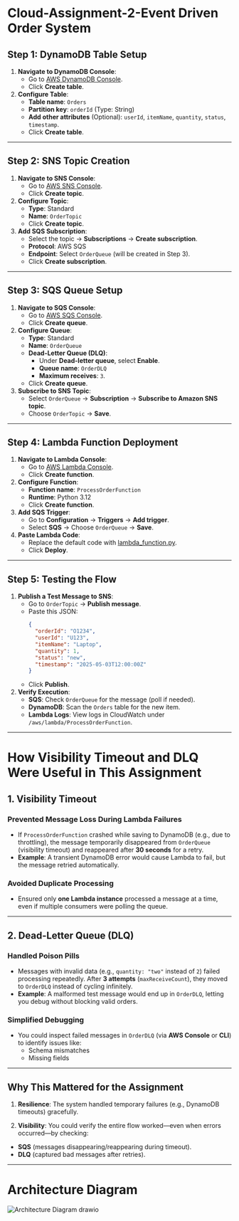 # Cloud-Assignment-2-Event Driven Order System
## Step 1: DynamoDB Table Setup
1. **Navigate to DynamoDB Console**:
   - Go to [AWS DynamoDB Console](https://console.aws.amazon.com/dynamodbv2).
   - Click **Create table**.
2. **Configure Table**:
   - **Table name**: `Orders`
   - **Partition key**: `orderId` (Type: String)
   - **Add other attributes** (Optional): `userId`, `itemName`, `quantity`, `status`, `timestamp`.
   - Click **Create table**.

---

## Step 2: SNS Topic Creation
1. **Navigate to SNS Console**:
   - Go to [AWS SNS Console](https://console.aws.amazon.com/sns/v3).
   - Click **Create topic**.
2. **Configure Topic**:
   - **Type**: Standard
   - **Name**: `OrderTopic`
   - Click **Create topic**.
3. **Add SQS Subscription**:
   - Select the topic → **Subscriptions** → **Create subscription**.
   - **Protocol**: AWS SQS
   - **Endpoint**: Select `OrderQueue` (will be created in Step 3).
   - Click **Create subscription**.

---

## Step 3: SQS Queue Setup
1. **Navigate to SQS Console**:
   - Go to [AWS SQS Console](https://console.aws.amazon.com/sqs).
   - Click **Create queue**.
2. **Configure Queue**:
   - **Type**: Standard
   - **Name**: `OrderQueue`
   - **Dead-Letter Queue (DLQ)**:
     - Under **Dead-letter queue**, select **Enable**.
     - **Queue name**: `OrderDLQ`
     - **Maximum receives**: `3`.
   - Click **Create queue**.
3. **Subscribe to SNS Topic**:
   - Select `OrderQueue` → **Subscription** → **Subscribe to Amazon SNS topic**.
   - Choose `OrderTopic` → **Save**.

---

## Step 4: Lambda Function Deployment
1. **Navigate to Lambda Console**:
   - Go to [AWS Lambda Console](https://console.aws.amazon.com/lambda).
   - Click **Create function**.
2. **Configure Function**:
   - **Function name**: `ProcessOrderFunction`
   - **Runtime**: Python 3.12
   - Click **Create function**.
3. **Add SQS Trigger**:
   - Go to **Configuration** → **Triggers** → **Add trigger**.
   - Select **SQS** → Choose `OrderQueue` → **Save**.
4. **Paste Lambda Code**:
   - Replace the default code with [lambda_function.py](#lambda-function-code).
   - Click **Deploy**.

---

## Step 5: Testing the Flow
1. **Publish a Test Message to SNS**:
   - Go to `OrderTopic` → **Publish message**.
   - Paste this JSON:
     ```json
     {
       "orderId": "O1234", 
       "userId": "U123", 
       "itemName": "Laptop", 
       "quantity": 1, 
       "status": "new", 
       "timestamp": "2025-05-03T12:00:00Z"
     }
     ```
   - Click **Publish**.
2. **Verify Execution**:
   - **SQS**: Check `OrderQueue` for the message (poll if needed).
   - **DynamoDB**: Scan the `Orders` table for the new item.
   - **Lambda Logs**: View logs in CloudWatch under `/aws/lambda/ProcessOrderFunction`.

---

# How Visibility Timeout and DLQ Were Useful in This Assignment  

## 1. Visibility Timeout  

### **Prevented Message Loss During Lambda Failures**  
- If `ProcessOrderFunction` crashed while saving to DynamoDB (e.g., due to throttling), the message temporarily disappeared from `OrderQueue` (visibility timeout) and reappeared after **30 seconds** for a retry.  
- **Example**: A transient DynamoDB error would cause Lambda to fail, but the message retried automatically.  

### **Avoided Duplicate Processing**  
- Ensured only **one Lambda instance** processed a message at a time, even if multiple consumers were polling the queue.  

---

## 2. Dead-Letter Queue (DLQ)  

### **Handled Poison Pills**  
- Messages with invalid data (e.g., `quantity: "two"` instead of `2`) failed processing repeatedly. After **3 attempts** (`maxReceiveCount`), they moved to `OrderDLQ` instead of cycling infinitely.  
- **Example**: A malformed test message would end up in `OrderDLQ`, letting you debug without blocking valid orders.  

### **Simplified Debugging**  
- You could inspect failed messages in `OrderDLQ` (via **AWS Console** or **CLI**) to identify issues like:  
  - Schema mismatches  
  - Missing fields  

---

## Why This Mattered for the Assignment  

1) **Resilience**: The system handled temporary failures (e.g., DynamoDB timeouts) gracefully.  

2) **Visibility**: You could verify the entire flow worked—even when errors occurred—by checking:  
- **SQS** (messages disappearing/reappearing during timeout).  
- **DLQ** (captured bad messages after retries).  

---

# Architecture Diagram
![Architecture Diagram drawio](https://github.com/user-attachments/assets/b85b4263-7372-4b34-a118-29345b4507a2)

